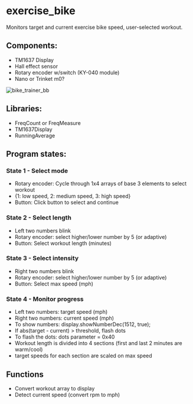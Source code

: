 # exercise_bike
Monitors target and current exercise bike speed, user-selected workout.

## Components:
- TM1637 Display
- Hall effect sensor
- Rotary encoder w/switch (KY-040 module)
- Nano or Trinket m0?

![bike_trainer_bb](https://user-images.githubusercontent.com/10471903/212333355-3747a07d-6b51-464d-8146-8b725fde48e5.png)

## Libraries:
- FreqCount or FreqMeasure
- TM1637Display
- RunningAverage

## Program states:
### State 1 - Select mode
- Rotary encoder: Cycle through 1x4 arrays of base 3 elements to select workout 
- {1: low speed, 2: medium speed, 3: high speed}
- Button: Click button to select and continue

### State 2 - Select length
- Left two numbers blink
- Rotary encoder: select higher/lower number by 5 (or adaptive)
- Button: Select workout length (minutes)

### State 3 - Select intensity
- Right two numbers blink
- Rotary encoder: select higher/lower number by 5 (or adaptive)
- Button: Select max speed (mph)

### State 4 - Monitor progress
- Left two numbers: target speed (mph)
- Right two numbers: current speed (mph)
- To show numbers: display.showNumberDec(1512, true); 
- If abs(target - current) > threshold, flash dots
- To flash the dots: dots parameter = 0x40
- Workout length is divided into 4 sections (first and last 2 minutes are warm/cool)
- target speeds for each section are scaled on max speed

## Functions
- Convert workout array to display
 - Detect current speed (convert rpm to mph)
